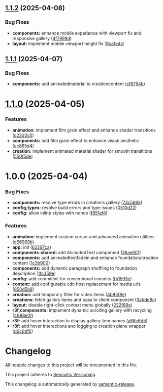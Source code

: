 ## [1.1.2](https://github.com/iinfin/web/compare/v1.1.1...v1.1.2) (2025-04-08)

### Bug Fixes

- **components:** enhance mobile experience with viewport fix and responsive gallery ([4f7999d](https://github.com/iinfin/web/commit/4f7999dfc0abe1de76303282e78eed90f305793e))
- **layout:** implement mobile viewport height fix ([9ca1e4c](https://github.com/iinfin/web/commit/9ca1e4c66d5391fcf5f0f372861ae03adb0928e1))

## [1.1.1](https://github.com/iinfin/web/compare/v1.1.0...v1.1.1) (2025-04-07)

### Bug Fixes

- **components:** add animatedmaterial to creationcontent ([cf6754b](https://github.com/iinfin/web/commit/cf6754bdfd2ce9a544012ee881b547d568630614))

# [1.1.0](https://github.com/iinfin/web/compare/v1.0.0...v1.1.0) (2025-04-05)

### Features

- **animation:** implement film grain effect and enhance shader transitions ([c22d0c0](https://github.com/iinfin/web/commit/c22d0c0eb3579485eee385c621361aa96e9af38f))
- **components:** add film grain effect to enhance visual aesthetic ([ec865d4](https://github.com/iinfin/web/commit/ec865d4d46412f535642cceec9129f0cde9c866b))
- **creation:** implement animated material shader for smooth transitions ([550f5de](https://github.com/iinfin/web/commit/550f5debb30a9a2c897ecb7201b45ac912bafa43))

# 1.0.0 (2025-04-04)

### Bug Fixes

- **components:** resolve type errors in creations gallery ([73c5693](https://github.com/iinfin/web/commit/73c5693cf4726d7c2819b1d5ce994e1e218e6d3d))
- **config,types:** resolve build errors and type issues ([0510d22](https://github.com/iinfin/web/commit/0510d226fe0f68bb4920c02701360f938062cc76))
- **config:** allow inline styles with nonce ([f951ef4](https://github.com/iinfin/web/commit/f951ef436052048dc7117d911ce9d306c8366bfd))

### Features

- **animation:** implement custom cursor and advanced animation utilities ([c66968b](https://github.com/iinfin/web/commit/c66968b7e5829457509521bec711400c7bbecfd0))
- **app:** init ([62297ca](https://github.com/iinfin/web/commit/62297ca61cdf7d5e3935a05a5860384efcc03257))
- **components-shared:** add AnimatedText component ([39ae801](https://github.com/iinfin/web/commit/39ae801961987a85c7bf5a519b1be834611a34a2))
- **components:** add animatedtextfadein and enhance foundation/creation content ([1c3b900](https://github.com/iinfin/web/commit/1c3b9009e4ce53d8830eddfee3d8ba60a027f5ef))
- **components:** add dynamic paragraph shuffling to foundation description ([1fc359e](https://github.com/iinfin/web/commit/1fc359e300e4b9f54fd8bb47172e1806401896a6))
- **config:** add commitlint for conventional commits ([fb1593e](https://github.com/iinfin/web/commit/fb1593e90ddfe7ac275f397c8cfd407fc8812828))
- **content:** add configurable cdn host replacement for media urls ([850d5b8](https://github.com/iinfin/web/commit/850d5b8d0514f170eb07dc12c311b7167fb022c7))
- **creation:** add temporary filter for video items ([4b85f8e](https://github.com/iinfin/web/commit/4b85f8e5824df7277095ce58b4fb27fb457e2b10))
- **creations:** fetch gallery items and pass to client component ([0abdc8c](https://github.com/iinfin/web/commit/0abdc8c46ef5c253ebce59bba35be156b4081a71))
- **layout:** disable right-click context menu globally ([222f89e](https://github.com/iinfin/web/commit/222f89e8059c4fdfcf1e8828b47586cabf524f9f))
- **r3f,components:** implement dynamic scrolling gallery with recycling ([4988e0f](https://github.com/iinfin/web/commit/4988e0fbbf550ebc76cb392b6da31f4dff01b226))
- **r3f:** add hover interaction to display gallery item names ([a88c6d5](https://github.com/iinfin/web/commit/a88c6d5f5bc00670df58cbef00b3477db1b71cb0))
- **r3f:** add hover interactions and logging to creation plane wrapper ([d6c0df6](https://github.com/iinfin/web/commit/d6c0df6b9e829d3e8a7c49adc9e8e62c5b349eab))

# Changelog

All notable changes to this project will be documented in this file.

This project adheres to [Semantic Versioning](https://semver.org/spec/v2.0.0.html).

This changelog is automatically generated by [semantic-release](https://semantic-release.gitbook.io).
